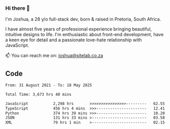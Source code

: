### Hi there 👋

I'm Joshua, a 28 y/o full-stack dev, born & raised in Pretoria, South Africa. 

I have almost five years of professional experience bringing beautiful, intuitive designs to life. I'm enthusiastic about front-end development, have a keen eye for detail and a passionate love-hate relationship with JavaScript.

📫 You can reach me on: joshua@sitelab.co.za

## **Code**

<!--START_SECTION:waka-->

```txt
From: 31 August 2021 - To: 18 May 2025

Total Time: 3,673 hrs 40 mins

JavaScript           2,298 hrs       >>>>>>>>>>>>>>>>---------   62.55 %
TypeScript           456 hrs 4 mins  >>>----------------------   12.41 %
Python               374 hrs 39 mins >>>----------------------   10.20 %
JSON                 131 hrs 33 mins >------------------------   03.58 %
XML                  79 hrs 1 min    >------------------------   02.15 %
```

<!--END_SECTION:waka-->
